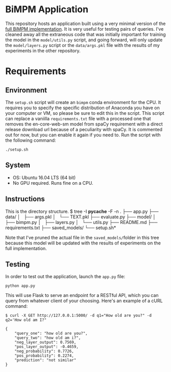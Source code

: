 # BiMPM Application
This repository hosts an application built using a very minimal version of the [full BiMPM implementation](https://github.com/SudoSharma/bimpm_implementation). It is very useful for testing pairs of queries. I've cleaned away all the extraneous code that was initially important for training the model in the `model/utils.py` script, and going forward, will only update the `model/layers.py` script or the `data/args.pkl` file with the results of my experiments in the other repository. 

# Requirements
## Environment
The `setup.sh` script will create an `bimpm` conda environment for the CPU.  It requires you to specify the specific distribution of Anaconda you have on your computer or VM, so please be sure to edit this in the script. This script can replace a vaniilla `requirements.txt` file with a processed one that removes the en-core-web-sm model from spaCy requirement with a direct release download url because of a peculiarity with spaCy. It is commented out for now, but you can enable it again if you need to. Run the script with the following command:

    ./setup.sh

## System
- OS: Ubuntu 16.04 LTS (64 bit)
- No GPU required. Runs fine on a CPU. 

## Instructions
This is the directory structure.
    $ tree -I __pycache__ -F -n
    .
    ├── app.py
    ├── data/
    │   ├── args.pkl
    │   └── TEXT.pkl
    ├── evaluate.py
    ├── model/
    │   ├── bimpm.py
    │   ├── layers.py
    │   └── utils.py
    ├── README.md
    ├── requirements.txt
    ├── saved_models/
    └── setup.sh* 

Note that I've pruned the actual file in the `saved_models/`folder in this tree because this model will be updated with the results of experiments on the full implementation.

## Testing
In order to test out the application, launch the `app.py` file:

    python app.py

This will use Flask to serve an endpoint for a RESTful API, which you can query from whatever client of your choosing. Here's an example of a cURL command:

    $ curl -X GET http://127.0.0.1:5000/ -d q1="How old are you?" -d q2='How old am I?"

    {
        "query_one": "how old are you?",
        "query_two": "how old am i?",
        "neg_layer_output": 0.7569,
        "pos_layer_output": -0.4659,
        "neg_probability": 0.7726,
        "pos_probability": 0.2274,
        "prediction": "not similar"
    }
